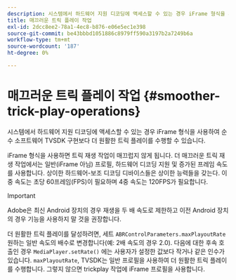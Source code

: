 ```yaml
---
description: 시스템에서 하드웨어 지원 디코딩에 액세스할 수 있는 경우 iFrame 형식을 사용하여 순수 소프트웨어 TVSDK 구현보다 더 원활한 트릭 플레이를 수행할 수 있습니다.
title: 매끄러운 트릭 플레이 작업
exl-id: 2dcc8ee2-78a1-4ec8-b876-e06e5ec1e398
source-git-commit: be43bbbd1051886c8979ff590a3197b2a7249b6a
workflow-type: tm+mt
source-wordcount: '187'
ht-degree: 0%

---
```


# 매끄러운 트릭 플레이 작업 {#smoother-trick-play-operations}

시스템에서 하드웨어 지원 디코딩에 액세스할 수 있는 경우 iFrame 형식을 사용하여 순수 소프트웨어 TVSDK 구현보다 더 원활한 트릭 플레이를 수행할 수 있습니다.

<!--<a id="section_3DBFD7A3D1C7453096D3D3885E786263"></a>-->

iFrame 형식을 사용하면 트릭 재생 작업이 매끄럽지 않게 됩니다. 더 매끄러운 트릭 재생 작업에서는 일반(iFrame 아님) 프로필, 하드웨어 디코딩 지원 및 증가된 프레임 속도를 사용합니다. 상이한 하드웨어-보조 디코딩 디바이스들은 상이한 능력들을 갖는다. 이중 속도는 초당 60프레임(FPS)이 필요하며 4중 속도는 120FPS가 필요합니다.

>[!IMPORTANT]
>
>Adobe은 최신 Android 장치의 경우 재생을 두 배 속도로 제한하고 이전 Android 장치의 경우 기능을 사용하지 말 것을 권장합니다.

더 원활한 트릭 플레이를 달성하려면, 세트 `ABRControlParameters.maxPlayoutRate` 원하는 일반 속도의 배수로 변경합니다(예: 2배 속도의 경우 2.0). 다음에 대한 후속 호출인 경우 `MediaPlayer.setRate()` 에는 사용자가 설정한 값보다 작거나 같은 인수가 있습니다. `maxPlayoutRate`, TVSDK는 일반 프로필을 사용하여 더 원활한 트릭 플레이를 수행합니다. 그렇지 않으면 trickplay 작업에 iFrame 프로필을 사용합니다.
